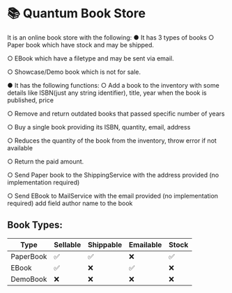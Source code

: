 # 📚 Quantum Book Store
It is an online book store with the following: 
● It has 3 types of books
  ○ Paper book which have stock and may be shipped.
  
  ○ EBook which have a filetype and may be sent via email.
  
  ○ Showcase/Demo book which is not for sale.
  
   
● It has the following functions: 
  ○ Add a book to the inventory with some details like ISBN(just any string identifier), title, year when the book is published, price 
  
  ○ Remove and return outdated books that passed specific number of years 
  
  ○ Buy a single book providing its ISBN, quantity, email, address
  
  ○ Reduces the quantity of the book from the inventory, throw error if not available 
  
  ○ Return the paid amount. 
  
  ○ Send Paper book to the ShippingService with the address provided (no implementation required) 
  
  ○ Send EBook to MailService with the email provided (no implementation required) add field author name to the book 

Book Types:
---------------------------------------------------------
| Type       | Sellable | Shippable | Emailable | Stock |
|------------|----------|-----------|-----------|-------|
| PaperBook  | ✅       | ✅       | ❌        | ✅   |
| EBook      | ✅       | ❌       | ✅        | ❌   |
| DemoBook   | ❌       | ❌       | ❌        | ❌   |
